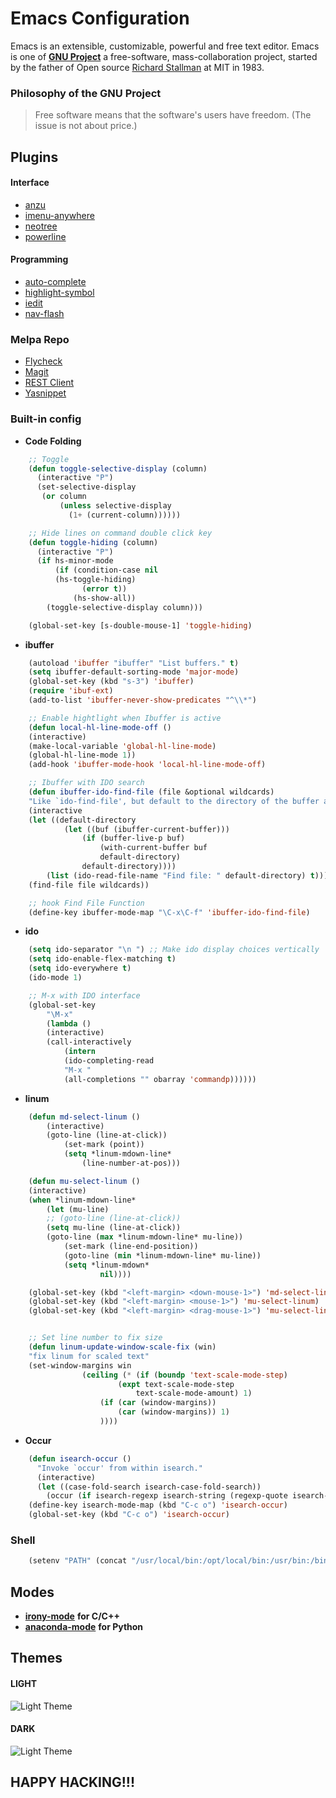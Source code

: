 
# Emacs Configuration
Emacs is an extensible, customizable, powerful and free text editor. Emacs is one of [**GNU Project**](https://en.wikipedia.org/wiki/GNU_Project#Origins) a free-software, mass-collaboration project, started by the father of Open source [Richard Stallman](https://en.wikipedia.org/wiki/Richard_Stallman) at MIT in 1983.

### Philosophy of the GNU Project
> Free software means that the software's users have freedom. (The issue is not about price.) 


## Plugins
#### Interface
* [anzu](https://github.com/syohex/emacs-anzu/tree/e6c56ca8b23ac433f7be58b6f3f50801dd4164e4)
* [imenu-anywhere](https://github.com/vspinu/imenu-anywhere/tree/fc7f0fd2f19e5ebee70156a99bf87393123893e3)
* [neotree](https://github.com/jaypei/emacs-neotree/tree/bc98dfb44c106375efa4f26848f3790ee264da97)
* [powerline](https://github.com/jonathanchu/emacs-powerline/tree/bbbbcd70641249f9dc9d3ea37997d6c60efdaf9b)

#### Programming
* [auto-complete](https://github.com/auto-complete/auto-complete/tree/2e83566ddfa758c69afe50b8a1c62a66f47471e3)
* [highlight-symbol](https://github.com/nschum/highlight-symbol.el/tree/7a789c779648c55b16e43278e51be5898c121b3a)
* [iedit](https://github.com/victorhge/iedit/tree/5b14cc9fcaef509c50f25cff872fba5d70b2c799)
* [nav-flash](https://github.com/rolandwalker/nav-flash/tree/53f5bc59e3f32c1192d15637d3979732dacb2c35)

### Melpa Repo
* [Flycheck](http://www.flycheck.org/en/latest/)
* [Magit](https://github.com/magit/magit)
* [REST Client](https://github.com/pashky/restclient.el)
* [Yasnippet](https://github.com/joaotavora/yasnippet)

### Built-in config
* **Code Folding**
```lisp
    ;; Toggle
    (defun toggle-selective-display (column)
      (interactive "P")
      (set-selective-display
       (or column
           (unless selective-display
             (1+ (current-column))))))

    ;; Hide lines on command double click key
    (defun toggle-hiding (column)
      (interactive "P")
      (if hs-minor-mode
          (if (condition-case nil
		  (hs-toggle-hiding)
                (error t))
              (hs-show-all))
        (toggle-selective-display column)))

    (global-set-key [s-double-mouse-1] 'toggle-hiding)
```

* **ibuffer**
```lisp
    (autoload 'ibuffer "ibuffer" "List buffers." t)
    (setq ibuffer-default-sorting-mode 'major-mode)
    (global-set-key (kbd "s-3") 'ibuffer)
    (require 'ibuf-ext)
    (add-to-list 'ibuffer-never-show-predicates "^\\*")

    ;; Enable hightlight when Ibuffer is active
    (defun local-hl-line-mode-off ()
    (interactive)
    (make-local-variable 'global-hl-line-mode)
    (global-hl-line-mode 1))
    (add-hook 'ibuffer-mode-hook 'local-hl-line-mode-off)

    ;; Ibuffer with IDO search
    (defun ibuffer-ido-find-file (file &optional wildcards)
    "Like `ido-find-file', but default to the directory of the buffer at point."
    (interactive
    (let ((default-directory
            (let ((buf (ibuffer-current-buffer)))
                (if (buffer-live-p buf)
                    (with-current-buffer buf
                    default-directory)
                default-directory))))
        (list (ido-read-file-name "Find file: " default-directory) t)))
    (find-file file wildcards))

    ;; hook Find File Function
    (define-key ibuffer-mode-map "\C-x\C-f" 'ibuffer-ido-find-file)
```

* **ido**
```lisp
    (setq ido-separator "\n ") ;; Make ido display choices vertically
    (setq ido-enable-flex-matching t)
    (setq ido-everywhere t)
    (ido-mode 1)

    ;; M-x with IDO interface
    (global-set-key
        "\M-x"
        (lambda ()
        (interactive)
        (call-interactively
            (intern
            (ido-completing-read
            "M-x "
            (all-completions "" obarray 'commandp))))))
```

* **linum**
```lisp
    (defun md-select-linum ()
        (interactive)
        (goto-line (line-at-click))
            (set-mark (point))
            (setq *linum-mdown-line*
                (line-number-at-pos)))

    (defun mu-select-linum ()
    (interactive)
    (when *linum-mdown-line*
        (let (mu-line)
        ;; (goto-line (line-at-click))
        (setq mu-line (line-at-click))
        (goto-line (max *linum-mdown-line* mu-line))
            (set-mark (line-end-position))
            (goto-line (min *linum-mdown-line* mu-line))
            (setq *linum-mdown*
                    nil))))

    (global-set-key (kbd "<left-margin> <down-mouse-1>") 'md-select-linum)
    (global-set-key (kbd "<left-margin> <mouse-1>") 'mu-select-linum)
    (global-set-key (kbd "<left-margin> <drag-mouse-1>") 'mu-select-linum)


    ;; Set line number to fix size
    (defun linum-update-window-scale-fix (win)
    "fix linum for scaled text"
    (set-window-margins win
                (ceiling (* (if (boundp 'text-scale-mode-step)
                        (expt text-scale-mode-step
                            text-scale-mode-amount) 1)
                    (if (car (window-margins))
                        (car (window-margins)) 1)
                    ))))
```

* **Occur**
``` lisp
    (defun isearch-occur ()
      "Invoke `occur' from within isearch."
      (interactive)
      (let ((case-fold-search isearch-case-fold-search))
        (occur (if isearch-regexp isearch-string (regexp-quote isearch-string)))))
    (define-key isearch-mode-map (kbd "C-c o") 'isearch-occur)
    (global-set-key (kbd "C-c o") 'isearch-occur)
```

### Shell
```lisp
    (setenv "PATH" (concat "/usr/local/bin:/opt/local/bin:/usr/bin:/bin" (getenv "PATH")))
```

## Modes

* [**irony-mode**](https://github.com/Sarcasm/irony-mode) **for C/C++**
* [**anaconda-mode**](https://github.com/proofit404/anaconda-mode) **for Python**

## Themes

#### LIGHT
![Light Theme](https://raw.githubusercontent.com/rogermolas/emacs-config/master/theme/light.png)

#### DARK
![Light Theme](https://raw.githubusercontent.com/rogermolas/emacs-config/master/theme/dark.png)


## HAPPY HACKING!!!